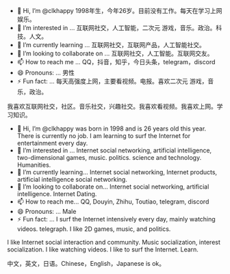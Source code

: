 - 👋 Hi, I’m @clkhappy 1998年生，今年26岁。目前没有工作。每天在学习上网娱乐。
- 👀 I’m interested in ... 互联网社交，人工智能，二次元 游戏，音乐。政治。科技。人文。
- 🌱 I’m currently learning ... 互联网社交，互联网产品，人工智能社交。
- 💞️ I’m looking to collaborate on ... 互联网社交，人工智能。互联网交友。
- 📫 How to reach me ... QQ，抖音，知乎，今日头条，telegram，discord
- 😄 Pronouns: ... 男性
- ⚡ Fun fact: ... 每天高强度上网，主要看视频。电报。喜欢二次元 游戏，音乐，政治。

我喜欢互联网社交，社区。音乐社交，兴趣社交。我喜欢看视频。我喜欢上网。学习知识。
<!---
clkhappy/clkhappy is a ✨ special ✨ repository because its `README.md` (this file) appears on your GitHub profile.
You can click the Preview link to take a look at your changes.
--->
- 👋 Hi, I’m @clkhappy was born in 1998 and is 26 years old this year. There is currently no job. I am learning to surf the Internet for entertainment every day.
- 👀 I’m interested in ... Internet social networking, artificial intelligence, two-dimensional games, music. politics. science and technology. Humanities.
- 🌱 I’m currently learning... Internet social networking, Internet products, artificial intelligence social networking.
- 💞️ I’m looking to collaborate on... Internet social networking, artificial intelligence. Internet Dating.
- 📫 How to reach me... QQ, Douyin, Zhihu, Toutiao, telegram, discord
- 😄 Pronouns: ... Male
- ⚡ Fun fact: ... I surf the Internet intensively every day, mainly watching videos. telegraph. I like 2D games, music, and politics.

I like Internet social interaction and community. Music socialization, interest socialization. I like watching videos. I like to surf the Internet. Learn.

中文，英文，日语。Chinese，English，Japanese is ok。
